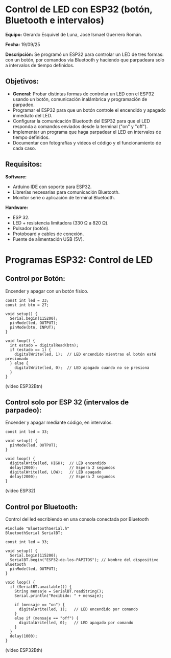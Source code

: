 # Control de LED con ESP32 (botón, Bluetooth e intervalos)

**Equipo:** Gerardo Esquivel de Luna, José Ismael Guerrero Román.


**Fecha:** 19/09/25


**Descripción:** Se programó un ESP32 para controlar un LED de tres formas: con un botón, por comandos vía Bluetooth y haciendo que parpadeara solo a intervalos de tiempo definidos.


## Objetivos:
- **General:** Probar distintas formas de controlar un LED con el ESP32 usando un botón, comunicación inalámbrica y programación de parpadeo.
- Programar el ESP32 para que un botón controle el encendido y apagado inmediato del LED.
- Configurar la comunicación Bluetooth del ESP32 para que el LED responda a comandos enviados desde la terminal ("on" y "off").
- Implementar un programa que haga parpadear el LED en intervalos de tiempo definidos.
- Documentar con fotografías y videos el código y el funcionamiento de cada caso.


## Requisitos:
**Software:**
- Arduino IDE con soporte para ESP32.
- Librerías necesarias para comunicación Bluetooth.
- Monitor serie o aplicación de terminal Bluetooth.


**Hardware:**
- ESP 32.
- LED +  resistencia limitadora (330 Ω a 820 Ω).
- Pulsador (botón).
- Protoboard y cables de conexión.
- Fuente de alimentación USB (5V).


# Programas ESP32: Control de LED
## Control por Botón:
Encender y apagar con un botón físico.
```
const int led = 33;
const int btn = 27;

void setup() {
  Serial.begin(115200);
  pinMode(led, OUTPUT);
  pinMode(btn, INPUT);
}

void loop() {
  int estado = digitalRead(btn);
  if (estado == 1) {
    digitalWrite(led, 1);  // LED encendido mientras el botón esté presionado
  } else {
    digitalWrite(led, 0);  // LED apagado cuando no se presiona
  }
}
```
(video ESP32Btn)

## Control solo por ESP 32 (intervalos de parpadeo):
Encender y apagar mediante código, en intervalos.
```
const int led = 33;

void setup() {
  pinMode(led, OUTPUT);
}

void loop() {
  digitalWrite(led, HIGH);  // LED encendido
  delay(2000);              // Espera 2 segundos
  digitalWrite(led, LOW);   // LED apagado
  delay(2000);              // Espera 2 segundos
}
```
(video ESP32)

## Control por Bluetooth:
Control del led escribiendo en una consola conectada por Bluetooth
```
#include "BluetoothSerial.h"
BluetoothSerial SerialBT;

const int led = 33;

void setup() {
  Serial.begin(115200);
  SerialBT.begin("ESP32-de-los-PAPITOS"); // Nombre del dispositivo Bluetooth
  pinMode(led, OUTPUT);
}

void loop() {
  if (SerialBT.available()) {
    String mensaje = SerialBT.readString();
    Serial.println("Recibido: " + mensaje);

    if (mensaje == "on") {
      digitalWrite(led, 1);   // LED encendido por comando
    } 
    else if (mensaje == "off") {
      digitalWrite(led, 0);   // LED apagado por comando
    }
  }
  delay(1000);
}
```
(video ESP32Bth)


